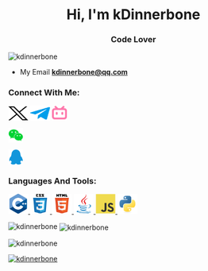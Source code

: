 <h1 align="center">Hi, I'm kDinnerbone</h1>
<h3 align="center">Code Lover</h3>

<p align="left"> <img src="https://komarev.com/ghpvc/?username=kdinnerbone&label=Profile%20views&color=66b0ff&style=flat" alt="kdinnerbone" /> </p>

- My Email **kdinnerbone@qq.com**

<h3 align="left">Connect With Me:</h3>
<p align="left">
<a href="https://twitter.com/kdinnerbone_" target="blank"><img align="center" src="/File/Twitter.png" alt="kdinnerbone_" height="30" width="40" /></a>
<a href="https://t.me/kdinnerbone_" target="blank"><img align="center" src="/File/Telegram.png" alt="kdinnerbone_" height="30" width="40" /></a>
<a href="https://space.bilibili.com/1535075136" target="blank"><img align="center" src="/File/Bilibili.png" alt="kdinnerbone" height="30" width="30" /></a>
</p>
<a href="kDinnerbone" target="blank"><img align="center" src="/File/WeiXin.png" alt="kdinnerbone" height="30" width="30" /></a>
</p>
<a href="http://api.mmp.cc/api/qqhome?text=1493036504" target="blank"><img align="center" src="/File/Qq.png" alt="kdinnerbone" height="30" width="30" /></a>
</p>

<h3 align="left">Languages And Tools:</h3>
<p align="left"> <a href="https://www.w3schools.com/cpp/" target="_blank" rel="noreferrer"> <img src="https://raw.githubusercontent.com/devicons/devicon/master/icons/cplusplus/cplusplus-original.svg" alt="cplusplus" width="40" height="40"/> </a> <a href="https://www.w3schools.com/css/" target="_blank" rel="noreferrer"> <img src="https://raw.githubusercontent.com/devicons/devicon/master/icons/css3/css3-original-wordmark.svg" alt="css3" width="40" height="40"/> </a> <a href="https://www.w3.org/html/" target="_blank" rel="noreferrer"> <img src="https://raw.githubusercontent.com/devicons/devicon/master/icons/html5/html5-original-wordmark.svg" alt="html5" width="40" height="40"/> </a> <a href="https://www.java.com" target="_blank" rel="noreferrer"> <img src="https://raw.githubusercontent.com/devicons/devicon/master/icons/java/java-original.svg" alt="java" width="40" height="40"/> </a> <a href="https://developer.mozilla.org/en-US/docs/Web/JavaScript" target="_blank" rel="noreferrer"> <img src="https://raw.githubusercontent.com/devicons/devicon/master/icons/javascript/javascript-original.svg" alt="javascript" width="40" height="40"/> </a> <a href="https://www.python.org" target="_blank" rel="noreferrer"> <img src="https://raw.githubusercontent.com/devicons/devicon/master/icons/python/python-original.svg" alt="python" width="40" height="40"/> </a> </p>

<p><img align="left" src="https://github-readme-stats.vercel.app/api/top-langs?username=kdinnerbone&show_icons=true&locale=en&layout=compact" alt="kdinnerbone" /></p>

<p>&nbsp;<img align="center" src="https://github-readme-stats.vercel.app/api?username=kdinnerbone&show_icons=true&locale=en" alt="kdinnerbone" /></p>

<p><img align="center" src="https://github-readme-streak-stats.herokuapp.com/?user=kdinnerbone&" alt="kdinnerbone" /></p>

<p align="left"> <a href="https://github.com/ryo-ma/github-profile-trophy"><img src="https://github-profile-trophy.vercel.app/?username=kdinnerbone" alt="kdinnerbone" /></a> </p>
